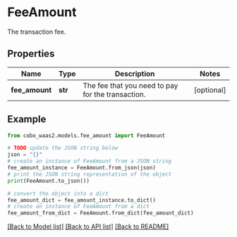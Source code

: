 # FeeAmount

The transaction fee.

## Properties

Name | Type | Description | Notes
------------ | ------------- | ------------- | -------------
**fee_amount** | **str** | The fee that you need to pay for the transaction. | [optional] 

## Example

```python
from cobo_waas2.models.fee_amount import FeeAmount

# TODO update the JSON string below
json = "{}"
# create an instance of FeeAmount from a JSON string
fee_amount_instance = FeeAmount.from_json(json)
# print the JSON string representation of the object
print(FeeAmount.to_json())

# convert the object into a dict
fee_amount_dict = fee_amount_instance.to_dict()
# create an instance of FeeAmount from a dict
fee_amount_from_dict = FeeAmount.from_dict(fee_amount_dict)
```
[[Back to Model list]](../README.md#documentation-for-models) [[Back to API list]](../README.md#documentation-for-api-endpoints) [[Back to README]](../README.md)


